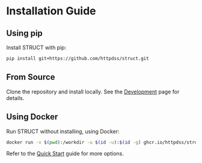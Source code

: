 # Installation Guide

## Using pip

Install STRUCT with pip:

```sh
pip install git+https://github.com/httpdss/struct.git
```

## From Source

Clone the repository and install locally. See the [Development](development.md) page for details.

## Using Docker

Run STRUCT without installing, using Docker:

```sh
docker run -v $(pwd):/workdir -u $(id -u):$(id -g) ghcr.io/httpdss/struct:main generate file:///workdir/example/structure.yaml /workdir/example_output
```

Refer to the [Quick Start](quickstart.md) guide for more options.
